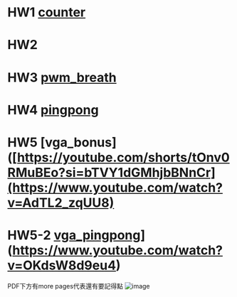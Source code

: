 # HW1  [counter](https://www.youtube.com/shorts/73Q8eGjqQkQ)


# HW2

# HW3  [pwm_breath](https://youtube.com/shorts/ERdG7_-1m0k?si=1AEDhDLYroMPUOqn)

# HW4  [pingpong](https://youtube.com/shorts/tOnv0RMuBEo?si=bTVY1dGMhjbBNnCr)

# HW5  [vga_bonus]([https://youtube.com/shorts/tOnv0RMuBEo?si=bTVY1dGMhjbBNnCr](https://www.youtube.com/watch?v=AdTL2_zqUU8)

# HW5-2 [vga_pingpong]([https://youtube.com/shorts/tOnv0RMuBEo?si=bTVY1dGMhjbBNnCr)](https://www.youtube.com/watch?v=OKdsW8d9eu4)


PDF下方有more pages代表還有要記得點
![image](https://github.com/user-attachments/assets/ec38545f-94be-437d-8a51-3075212f07d5)
